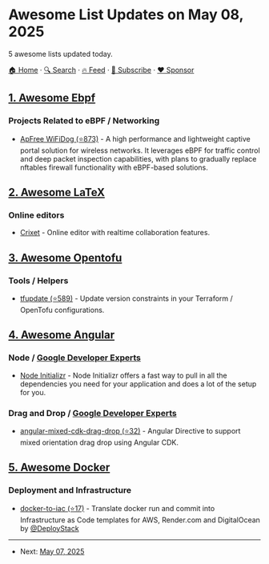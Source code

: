 # Awesome List Updates on May 08, 2025

5 awesome lists updated today.

[🏠 Home](/README.md) · [🔍 Search](https://www.trackawesomelist.com/search/) · [🔥 Feed](https://www.trackawesomelist.com/rss.xml) · [📮 Subscribe](https://trackawesomelist.us17.list-manage.com/subscribe?u=d2f0117aa829c83a63ec63c2f&id=36a103854c) · [❤️  Sponsor](https://github.com/sponsors/theowenyoung)



## [1. Awesome Ebpf](/content/zoidbergwill/awesome-ebpf/README.md)

### Projects Related to eBPF / Networking

*   [ApFree WiFiDog (⭐873)](https://github.com/liudf0716/apfree-wifidog) - A high performance and lightweight captive portal solution for wireless networks. It leverages eBPF for traffic control and deep packet inspection capabilities, with plans to gradually replace nftables firewall functionality with eBPF-based solutions.

## [2. Awesome LaTeX](/content/egeerardyn/awesome-LaTeX/README.md)

### Online editors

*   [Crixet](https://app.crixet.com) - Online editor with realtime collaboration features.

## [3. Awesome Opentofu](/content/virtualroot/awesome-opentofu/README.md)

### Tools / Helpers

*   [tfupdate (⭐589)](https://github.com/minamijoyo/tfupdate) - Update version constraints in your Terraform / OpenTofu configurations.

## [4. Awesome Angular](/content/PatrickJS/awesome-angular/README.md)

### Node / [Google Developer Experts](https://developers.google.com/experts/all/technology/web-technologies)

*   [Node Initializr](https://start.nodeinit.dev/) - Node Initializr offers a fast way to pull in all the dependencies you need for your application and does a lot of the setup for you.

### Drag and Drop / [Google Developer Experts](https://developers.google.com/experts/all/technology/web-technologies)

*   [angular-mixed-cdk-drag-drop (⭐32)](https://github.com/rosejoe47/angular-mixed-cdk-drag-drop) - Angular Directive to support mixed orientation drag drop using Angular CDK.

## [5. Awesome Docker](/content/veggiemonk/awesome-docker/README.md)

### Deployment and Infrastructure

*   [docker-to-iac (⭐17)](https://github.com/deploystackio/docker-to-iac) - Translate docker run and commit into Infrastructure as Code templates for AWS, Render.com and DigitalOcean by [@DeployStack](https://github.com/deploystackio)

---

- Next: [May 07, 2025](/content/2025/05/07/README.md)